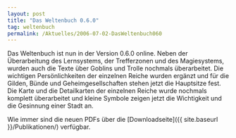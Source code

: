 ```yaml
---
layout: post
title: "Das Weltenbuch 0.6.0"
tag: weltenbuch
permalink: /Aktuelles/2006-07-02-DasWeltenbuch060
---
```



Das Weltenbuch ist nun in der Version 0.6.0 online. Neben der Überarbeitung des Lernsystems, der Trefferzonen und des Magiesystems, wurden auch die Texte über Goblins und Trolle nochmals überarbeitet. Die wichtigen Persönlichkeiten der einzelnen Reiche wurden ergänzt und für die Gilden, Bünde und Geheimgesellschaften stehen jetzt die Hauptsitze fest. Die Karte und die Detailkarten der einzelnen Reiche wurde nochmals komplett überarbeitet und kleine Symbole zeigen jetzt die Wichtigkeit und die Gesinnung einer Stadt an.

Wie immer sind die neuen PDFs über die [Downloadseite]({{ site.baseurl }}/Publikationen/) verfügbar.
